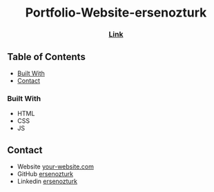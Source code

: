 <!-- Please update value in the {}  -->

<h1 align="center">Portfolio-Website-ersenozturk</h1>


<div align="center">
  <h3>
    <a href="https://ersenozturk.github.io/Portfolio-Website/">
      Link
    </a>
  </h3>
</div>

<!-- TABLE OF CONTENTS -->

## Table of Contents

- [Built With](#built-with)
- [Contact](#contact)


### Built With

<!-- This section should list any major frameworks that you built your project using. Here are a few examples.-->

- HTML
- CSS
- JS

## Contact

- Website [your-website.com](https://{your-web-site-link})
- GitHub [ersenozturk](https://github.com/ersenozturk)
- Linkedin [ersenozturk](https://www.linkedin.com/in/ozturkersen/)
